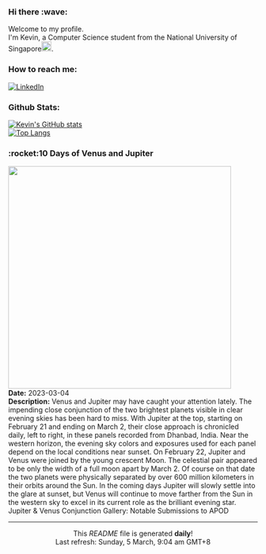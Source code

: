 <h3>Hi there :wave:</h3>

Welcome to my profile.   
I'm Kevin, a Computer Science student from the National University of Singapore<img src="https://img.icons8.com/color/96/000000/singapore-circular.png" width="20px"/>.</p>

<h3>How to reach me: </h3>
<a href="https://www.linkedin.com/in/kevin-foong/"><img alt="LinkedIn" src="https://img.shields.io/badge/linkedin-%230077B5.svg?&style=for-the-badge&logo=linkedin&logoColor=white" /></a> 

<h3>Github Stats: </h3> 

[![Kevin's GitHub stats](https://github-readme-stats.vercel.app/api?username=kevin9foong&theme=tokyonight)](https://github.com/anuraghazra/github-readme-stats) <br/>
[![Top Langs](https://github-readme-stats.vercel.app/api/top-langs/?username=kevin9foong&layout=compact&theme=tokyonight)](https://github.com/anuraghazra/github-readme-stats)

<h3>:rocket:10 Days of Venus and Jupiter</h3> 
<img width="450" src="https:&#x2F;&#x2F;apod.nasa.gov&#x2F;apod&#x2F;image&#x2F;2303&#x2F;PSX_20230302_200358.jpg" /><br/>
<b>Date:</b> 2023-03-04<br/>
<b>Description:</b> Venus and Jupiter may have caught your attention lately.  The impending close conjunction of the two brightest planets visible in clear evening skies has been hard to miss. With Jupiter at the top, starting on February 21 and ending on March 2, their close approach is chronicled daily, left to right, in these panels recorded from Dhanbad, India. Near the western horizon, the evening sky colors and exposures used for each panel depend on the local conditions near sunset. On February 22, Jupiter and Venus were joined by the young crescent Moon. The celestial pair appeared to be only the width of a full moon apart by March 2. Of course on that date the two planets were physically separated by over 600 million kilometers in their orbits around the Sun. In the coming days Jupiter will slowly settle into the glare at sunset, but Venus will continue to move farther from the Sun in the western sky to excel in its current role as the brilliant evening star.   Jupiter &amp; Venus Conjunction Gallery: Notable Submissions to APOD<br/>

------------
<p align="center">This <i>README</i> file is generated <b>daily</b>!</br>
Last refresh: Sunday, 5 March, 9:04 am GMT+8<br />